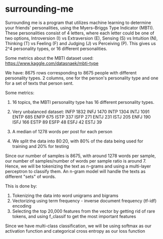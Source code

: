 # surrounding-me
Surrounding me is a program that utilizes machine learning to determine your friends' personalities, using the Myers–Briggs Type Indicator (MBTI). These personalities consist of 4 letters, where each letter could be one of two options, Introversion (I) vs Extraversion (E), Sensing (S) vs Intuition (N), Thinking (T) vs Feeling (F) and Judging (J) vs Perceiving (P). This gives us 2^4 personality types, or 16 different personalities. 


Some metrics about the MBTI dataset used:
https://www.kaggle.com/datasnaek/mbti-type

We have: 
8675 rows corresponding to 8675 people with different personality types. 
2 columns, one for the person's personality type and one for a set of texts that person sent.

Some metrics:
1) 16 topics, the MBTI personality type has 16 different personality types.
2) Very unbalanced dataset: 
    INFP    1832
    INFJ    1470
    INTP    1304
    INTJ    1091
    ENTP     685
    ENFP     675
    ISTP     337
    ISFP     271
    ENTJ     231
    ISTJ     205
    ENFJ     190
    ISFJ     166
    ESTP      89
    ESFP      48
    ESFJ      42
    ESTJ      39

3) A median of 1278 words per post for each person
4) We split the data into 80:20, with 80% of the data being used for training and 20% for testing



Since our number of samples is 8675, with around 1278 words per sample, our number of samples/number of words per sample ratio is around 7. Hence, we will be tokenizing the text as n-grams and using a multi-layer perceptron to classify them. An n-gram model will handle the texts as different "sets" of words. 

This is done by:
1) Tokenizing the data into word unigrams and bigrams
2) Vectorizing using term frequency - inverse document frequency (tf-idf) encoding
3) Selecting the top 20,000 features from the vector by getting rid of rare tokens, and using f_classif to get the most important features

Since we have multi-class classification, we will be using softmax as our activation function and categorical cross entropy as our loss function